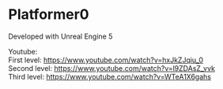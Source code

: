 # Platformer0

Developed with Unreal Engine 5

Youtube: <br/>
First level: https://www.youtube.com/watch?v=hxJkZJqiu_0 <br/>
Second level: https://www.youtube.com/watch?v=l9ZDAsZ_vvk <br/>
Third level: https://www.youtube.com/watch?v=WTeA1X6gahs